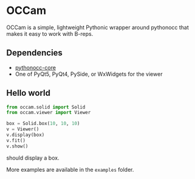 # OCCam

OCCam is a simple, lightweight Pythonic wrapper around pythonocc that makes it easy to work with B-reps.

## Dependencies

- [pythonocc-core](https://github.com/tpaviot/pythonocc-core)
- One of PyQt5, PyQt4, PySide, or WxWidgets for the viewer


## Hello world

```python
from occam.solid import Solid
from occam.viewer import Viewer

box = Solid.box(10, 10, 10)
v = Viewer()
v.display(box)
v.fit()
v.show()
```

should display a box.

More examples are available in the `examples` folder.